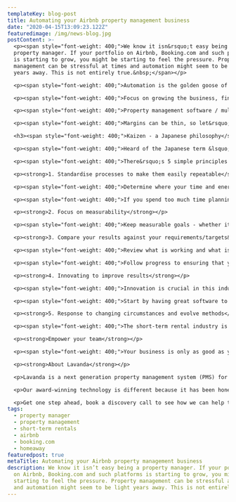 ```yaml
---
templateKey: blog-post
title: Automating your Airbnb property management business
date: "2020-04-15T13:09:23.122Z"
featuredimage: /img/news-blog.jpg
postContent: >-
  <p><span style="font-weight: 400;">We know it isn&rsquo;t easy being a
  property manager. If your portfolio on Airbnb, Booking.com and such platforms
  is starting to grow, you might be starting to feel the pressure. Property
  management can be stressful at times and automation might seem to be light
  years away. This is not entirely true.&nbsp;</span></p>

  <p><span style="font-weight: 400;">Automation is the golden goose of every rentalpreneur. It is good practice to value your time as the owner or manager of a property management company (or any business for that matter).</span></p>

  <p><span style="font-weight: 400;">Focus on growing the business, finding new properties and improving internal operations to strive for operational efficiency. Automation will play a big part in taking hands off operations to free up your time.</span></p>

  <p><span style="font-weight: 400;">Property management software / multi-channel listings will help to cut down on your work load significantly and automate as much as possible.&nbsp;</span></p>

  <p><span style="font-weight: 400;">Margins can be thin, so let&rsquo;s talk about how we can maximise them.</span></p>

  <h3><span style="font-weight: 400;">Kaizen - a Japanese philosophy</span></h3>

  <p><span style="font-weight: 400;">Heard of the Japanese term &lsquo;Kaizen&rsquo;? It&rsquo;s a principle of continuous improvement which is something all of us should strive towards in business. Especially with short-term property management, which is an operations heavy business model.</span></p>

  <p><span style="font-weight: 400;">There&rsquo;s 5 simple principles to remember.</span></p>

  <p><strong>1. Standardise processes to make them easily repeatable</strong></p>

  <p><span style="font-weight: 400;">Determine where your time and energy is wasted across the business. Do you find yourself or your employees typing out the same messages to guests day after day? Set automatic messages that answers the questions before they even asked.</span></p>

  <p><span style="font-weight: 400;">If you spend too much time planning which cleaners should go to which property - automate it through smart software that pairs up cleaners with properties every morning in the most efficient manner.&nbsp;</span></p>

  <p><strong>2. Focus on measurability</strong></p>

  <p><span style="font-weight: 400;">Keep measurable goals - whether it is occupancy rates or operational objectives. Start by setting yourself a company wide target to increase your Net Promoter Score (NPS).</span></p>

  <p><strong>3. Compare your results against your requirements/targets&nbsp;</strong></p>

  <p><span style="font-weight: 400;">Review what is working and what isn&rsquo;t on a regular basis. Focus on what&rsquo;s working well. </span><span style="font-weight: 400;">Measure the time spent daily planning and organising the operational work such as cleaners and check in staff - set a target to reduce it by x hours each week.&nbsp;</span></p>

  <p><span style="font-weight: 400;">Follow progress to ensuring that your property management business is on track.&nbsp;</span></p>

  <p><strong>4. Innovating to improve results</strong></p>

  <p><span style="font-weight: 400;">Innovation is crucial in this industry. Consider setting aside time to work on innovating to put your business ahead of the competition.&nbsp;</span></p>

  <p><span style="font-weight: 400;">Start by having great software to manage your business. The most impactful improvements in efficiency come from having a great property management system (PMS) and multi-channel listings. Let them do the innovation behind the scenes for you to drive operational efficiency.&nbsp;</span></p>

  <p><strong>5. Response to changing circumstances and evolve methods</strong></p>

  <p><span style="font-weight: 400;">The short-term rental industry is moving very fast. You must move fast too. Don&rsquo;t fall behind because those who experience the fastest growth are those leading the market and capitalising on new opportunities.</span></p>

  <p><strong>Empower your team</strong></p>

  <p><span style="font-weight: 400;">Your business is only as good as your team and efficiency starts with them. Embedding a company culture of improvement is key, so empower all of your employees to focus on finding inefficiencies and reward them for doing so.&nbsp;</span></p>

  <p><strong>About Lavanda</strong></p>

  <p>Lavanda is a next generation property management system (PMS) for urban and rural short-term rental operators. Our SaaS platform is designed to unlock scale and profitability, whilst accelerating growth through industry partnerships. We're backed by leading venture capital investors, and have so far invested $10m+ into short-term rental technology and innovation.</p>

  <p>Our award-winning technology is different because it has been honed through our first-hand experience of managing a short-term rental portfolio at scale. Operational efficiency is what we strive for, so we set about creating the missing toolkit. We're here to change your game.</p>

  <p>Get one step ahead, book a discovery call to see how we can help turbocharge your property management company.</p>
tags:
  - property manager
  - property management
  - short-term rentals
  - airbnb
  - booking.com
  - homeaway
featuredpost: true
metaTitle: Automating your Airbnb property management business
description: We know it isn’t easy being a property manager. If your portfolio
  on Airbnb, Booking.com and such platforms is starting to grow, you might be
  starting to feel the pressure. Property management can be stressful at times
  and automation might seem to be light years away. This is not entirely true.
---
```

